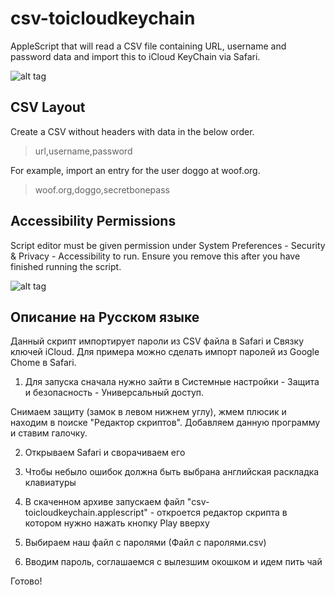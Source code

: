 # csv-toicloudkeychain
AppleScript that will read a CSV file containing URL, username and password data and import this to iCloud KeyChain via Safari.


![alt tag](demo.gif)

## CSV Layout
Create a CSV without headers with data in the below order.
>url,username,password

For example, import an entry for the user doggo at woof.org.
>woof.org,doggo,secretbonepass

## Accessibility Permissions
Script editor must be given permission under System Preferences - Security & Privacy - Accessibility to run. Ensure you remove this after you have finished running the script.

![alt tag](scripteditor-permissions.png)

## Описание на Русском языке
Данный скрипт импортирует пароли из CSV файла в Safari и Связку ключей iCloud. Для примера можно сделать импорт паролей из Google Chome в Safari.

1. Для запуска сначала нужно зайти в Системные настройки - Защита и безопасность - Универсальный доступ. 

Снимаем защиту (замок в левом нижнем углу), жмем плюсик и находим в поиске "Редактор скриптов". Добавляем данную программу и ставим галочку.

2. Открываем Safari и сворачиваем его

3. Чтобы небыло ошибок должна быть выбрана английская раскладка клавиатуры

4. В скаченном архиве запускаем файл "csv-toicloudkeychain.applescript" - откроется редактор скрипта в котором нужно нажать кнопку Play вверху

5. Выбираем наш файл с паролями (Файл с паролями.csv)

6. Вводим пароль, соглашаемся с вылезшим окошком и идем пить чай

Готово!
